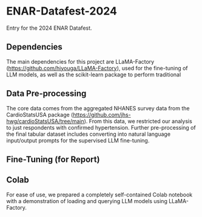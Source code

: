 # ENAR-Datafest-2024

Entry for the 2024 ENAR Datafest. 

## Dependencies 

The main dependencies for this project are LLaMA-Factory (https://github.com/hiyouga/LLaMA-Factory), used for the fine-tuning of LLM models, as well as the scikit-learn package to perform traditional 

## Data Pre-processing

The core data comes from the aggregated NHANES survey data from the CardioStatsUSA package (https://github.com/jhs-hwg/cardioStatsUSA/tree/main). From this data, we restricted our analysis to just respondents with confirmed hypertension. Further pre-processing of the final tabular dataset includes converting into natural language input/output prompts for the supervised LLM fine-tuning. 

## Fine-Tuning (for Report)


## Colab 
For ease of use, we prepared a completely self-contained Colab notebook with a demonstration of loading and querying LLM models using LLaMA-Factory. 

